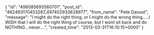  {
   "id": "498085693560701",
   "post_id": "462493170453287_497402933628977",
   "from_name": "Pete Daoust",
   "message": "I might do the right thing, or I might do the wrong thing.....I WISH that I will do the right thing of course, but I wont sit back and do NOTHING...never....",
   "created_time": "2013-03-31T16:10:15+0000"
 }

